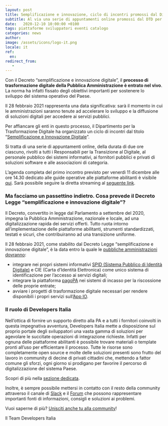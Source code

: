 ```yaml
---
layout: post
title: Semplificazione e innovazione, ciclo di incontri promossi dal Dipartimento per la Trasformazione Digitale
subtitle: Al via una serie di appuntamenti online promossi dal DTD per presentare le opportunità legate al percorso di digitalizzazione
date:   2020-12-10 10:00:00 +0100
tags: piattaforme sviluppatori eventi catalogo
categories: news
author:
image: /assets/icons/logo-it.png
locale: it
ref:
  en:
redirect_from:
   -
---
```


Con il Decreto “semplificazione e innovazione digitale”, il **processo di
trasformazione digitale della Pubblica Amministrazione è entrato nel vivo**. La
norma ha infatti fissato degli obiettivi importanti per sostenere lo sviluppo
del sistema operativo del Paese.

Il 28 febbraio 2021 rappresenta una data significativa: sarà il momento in cui
le amministrazioni saranno tenute ad accelerare lo sviluppo e la diffusione di
soluzioni digitali per accedere ai servizi pubblici.

Per affiancare gli enti in questo processo, il Dipartimento per la
Trasformazione Digitale ha organizzato un ciclo di incontri dal titolo
“[Semplificazione e Innovazione Digitale](https://innovazione.gov.it/it/linee-guida-decreto-semplificazione/#ciclo-di-incontri)”.

Si tratta di una serie di appuntamenti online, della durata di due ore
ciascuno, rivolti a tutti i Responsabili per la Transizione al Digitale, al
personale pubblico dei sistemi informativi, ai fornitori pubblici e privati di
soluzioni software e alle associazioni di categoria.

L’agenda completa del primo incontro previsto per venerdì 11 dicembre alle ore
14.30 dedicato alle guide operative alle piattaforme abilitanti è visibile
[qui](https://innovazione.gov.it/it/linee-guida-decreto-semplificazione/#ciclo-di-incontri).
Sarà possibile seguire la diretta streaming al [seguente link](https://www.youtube.com/watch?v=d8seuHaaiDc&feature=youtu.be&ab_channel=DipartimentoperlaTrasformazioneDigitale).

### Ma facciamo un passettino indietro. Cosa prevede il Decreto Legge “semplificazione e innovazione digitale”?

Il Decreto, convertito in legge dal Parlamento a settembre del 2020, impegna la
Pubblica Amministrazione, nazionale e locale, ad una digitalizzazione rapida
dei servizi offerti. Tutto ruota intorno all’implementazione delle piattaforme
abilitanti, strumenti standardizzati, testati e sicuri, che contribuiranno ad
una transizione uniforme.

Il 28 febbraio 2021, come stabilito dal Decreto Legge “semplificazione
e innovazione digitale”, è la data entro la quale le [pubbliche amministrazioni
dovranno](https://innovazione.gov.it/it/linee-guida-decreto-semplificazione/):

* integrare nei propri sistemi informativi [SPID (Sistema Pubblico di Identità
  Digitale)](https://innovazione.gov.it/it/linee-guida-decreto-semplificazione/#spid/)
  e CIE (Carta d’Identità Elettronica) come unico sistema di identificazione
  per l’accesso ai servizi digitali;
* integrare la piattaforma [pagoPA](https://innovazione.gov.it/it/linee-guida-decreto-semplificazione/#pagoPA)
  nei sistemi di incasso per la riscossione delle proprie entrate;
* avviare i progetti di trasformazione digitale necessari per rendere disponibili
  i propri servizi sull’[App IO](https://innovazione.gov.it/it/linee-guida-decreto-semplificazione/#IO).

### Il ruolo di Developers Italia

Nell’ottica di fornire un supporto diretto alla PA e a tutti i fornitori
coinvolti in questa impegnativa avventura, Developers Italia mette
a disposizione sul proprio portale degli sviluppatori una vasta gamma di
soluzioni per agevolare le succitate operazioni di integrazione richieste.
Infatti per ognuna delle piattaforme abilitanti è possibile trovare materiali
o template pronti all’uso per efficientare il processo. Tutte le risorse sono
completamente open source e molte delle soluzioni presenti sono frutto del
lavoro in community di decine di privati cittadini che, mettendo a fattor
comune gli sforzi, ogni giorno si prodigano per favorire il percorso di
digitalizzazione del sistema Paese.

Scopri di più nella [sezione dedicata](https://developers.italia.it/it/piattaforme).

Inoltre,  è sempre possibile mettersi in contatto con il resto della community
attraverso il canale di [Slack](https://slack.developers.italia.it) e il
[Forum](https://forum.italia.it) che possono rappresentare importanti fonti di
informazioni, consigli e soluzioni ai problemi.

Vuoi saperne di più? [Unisciti anche tu alla
community](https://developers.italia.it/it/come-partecipo)!

Il Team Developers Italia
